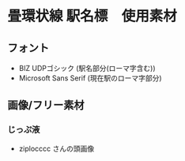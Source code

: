 # 畳環状線 駅名標　使用素材
## フォント
+ BIZ UDPゴシック (駅名部分(ローマ字含む))
+ Microsoft Sans Serif (現在駅のローマ字部分)

## 画像/フリー素材
### じっぷ液
+ ziplocccc さんの頭画像
